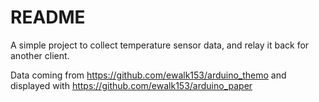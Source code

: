 # README

A simple project to collect temperature sensor data, and relay it back for another client.

Data coming from https://github.com/ewalk153/arduino_themo and displayed with https://github.com/ewalk153/arduino_paper
